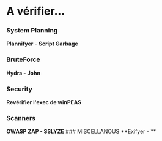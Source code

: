 # A vérifier...

### System Planning
**Plannifyer** - **Script Garbage**
### BruteForce
**Hydra - John**
### Security
**Revérifier l'exec de winPEAS**
### Scanners
**OWASP ZAP - SSLYZE**
### MISCELLANOUS
**Exifyer - **